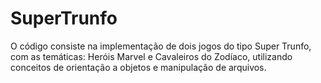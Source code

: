 # SuperTrunfo
O código consiste na implementação de dois jogos do tipo Super Trunfo, com as temáticas: Heróis Marvel e Cavaleiros do Zodíaco, utilizando conceitos de orientação a objetos e manipulação de arquivos.
